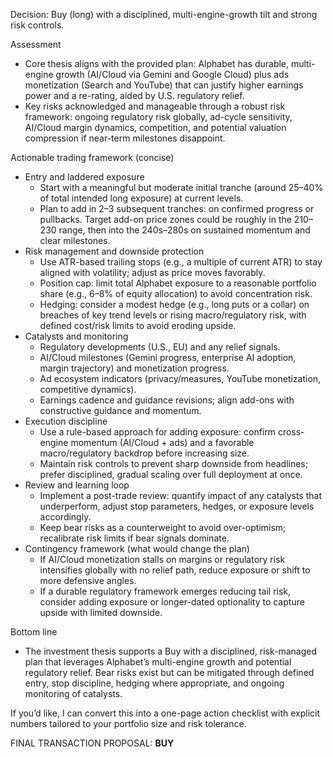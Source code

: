 Decision: Buy (long) with a disciplined, multi-engine-growth tilt and strong risk controls.

Assessment
- Core thesis aligns with the provided plan: Alphabet has durable, multi-engine growth (AI/Cloud via Gemini and Google Cloud) plus ads monetization (Search and YouTube) that can justify higher earnings power and a re-rating, aided by U.S. regulatory relief.
- Key risks acknowledged and manageable through a robust risk framework: ongoing regulatory risk globally, ad-cycle sensitivity, AI/Cloud margin dynamics, competition, and potential valuation compression if near-term milestones disappoint.

Actionable trading framework (concise)
- Entry and laddered exposure
  - Start with a meaningful but moderate initial tranche (around 25–40% of total intended long exposure) at current levels.
  - Plan to add in 2–3 subsequent tranches: on confirmed progress or pullbacks. Target add-on price zones could be roughly in the 210–230 range, then into the 240s–280s on sustained momentum and clear milestones.
- Risk management and downside protection
  - Use ATR-based trailing stops (e.g., a multiple of current ATR) to stay aligned with volatility; adjust as price moves favorably.
  - Position cap: limit total Alphabet exposure to a reasonable portfolio share (e.g., 6–8% of equity allocation) to avoid concentration risk.
  - Hedging: consider a modest hedge (e.g., long puts or a collar) on breaches of key trend levels or rising macro/regulatory risk, with defined cost/risk limits to avoid eroding upside.
- Catalysts and monitoring
  - Regulatory developments (U.S., EU) and any relief signals.
  - AI/Cloud milestones (Gemini progress, enterprise AI adoption, margin trajectory) and monetization progress.
  - Ad ecosystem indicators (privacy/measures, YouTube monetization, competitive dynamics).
  - Earnings cadence and guidance revisions; align add-ons with constructive guidance and momentum.
- Execution discipline
  - Use a rule-based approach for adding exposure: confirm cross-engine momentum (AI/Cloud + ads) and a favorable macro/regulatory backdrop before increasing size.
  - Maintain risk controls to prevent sharp downside from headlines; prefer disciplined, gradual scaling over full deployment at once.
- Review and learning loop
  - Implement a post-trade review: quantify impact of any catalysts that underperform, adjust stop parameters, hedges, or exposure levels accordingly.
  - Keep bear risks as a counterweight to avoid over-optimism; recalibrate risk limits if bear signals dominate.
- Contingency framework (what would change the plan)
  - If AI/Cloud monetization stalls on margins or regulatory risk intensifies globally with no relief path, reduce exposure or shift to more defensive angles.
  - If a durable regulatory framework emerges reducing tail risk, consider adding exposure or longer-dated optionality to capture upside with limited downside.

Bottom line
- The investment thesis supports a Buy with a disciplined, risk-managed plan that leverages Alphabet’s multi-engine growth and potential regulatory relief. Bear risks exist but can be mitigated through defined entry, stop discipline, hedging where appropriate, and ongoing monitoring of catalysts.

If you’d like, I can convert this into a one-page action checklist with explicit numbers tailored to your portfolio size and risk tolerance.

FINAL TRANSACTION PROPOSAL: **BUY**